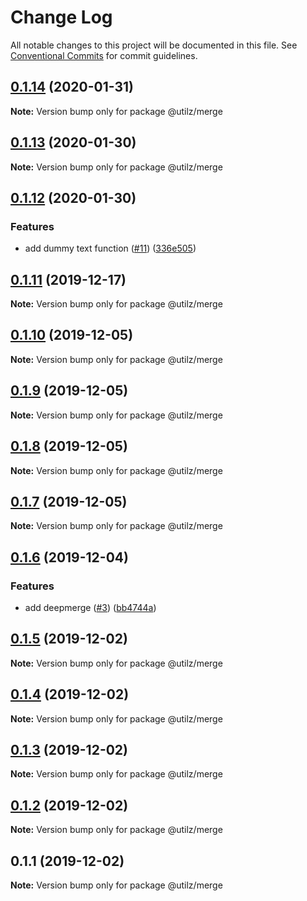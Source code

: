 # Change Log

All notable changes to this project will be documented in this file.
See [Conventional Commits](https://conventionalcommits.org) for commit guidelines.

## [0.1.14](https://github.com/devdigital/utilz/compare/@utilz/merge@0.1.13...@utilz/merge@0.1.14) (2020-01-31)

**Note:** Version bump only for package @utilz/merge





## [0.1.13](https://github.com/devdigital/utilz/compare/@utilz/merge@0.1.12...@utilz/merge@0.1.13) (2020-01-30)

**Note:** Version bump only for package @utilz/merge





## [0.1.12](https://github.com/devdigital/utilz/compare/@utilz/merge@0.1.11...@utilz/merge@0.1.12) (2020-01-30)


### Features

* add dummy text function ([#11](https://github.com/devdigital/utilz/issues/11)) ([336e505](https://github.com/devdigital/utilz/commit/336e505167d5a0c8ac863e22099b99c7a2d7b526))





## [0.1.11](https://github.com/devdigital/utilz/compare/@utilz/merge@0.1.10...@utilz/merge@0.1.11) (2019-12-17)

**Note:** Version bump only for package @utilz/merge





## [0.1.10](https://github.com/devdigital/utilz/compare/@utilz/merge@0.1.9...@utilz/merge@0.1.10) (2019-12-05)

**Note:** Version bump only for package @utilz/merge





## [0.1.9](https://github.com/devdigital/utilz/compare/@utilz/merge@0.1.8...@utilz/merge@0.1.9) (2019-12-05)

**Note:** Version bump only for package @utilz/merge





## [0.1.8](https://github.com/devdigital/utilz/compare/@utilz/merge@0.1.7...@utilz/merge@0.1.8) (2019-12-05)

**Note:** Version bump only for package @utilz/merge





## [0.1.7](https://github.com/devdigital/utilz/compare/@utilz/merge@0.1.6...@utilz/merge@0.1.7) (2019-12-05)

**Note:** Version bump only for package @utilz/merge





## [0.1.6](https://github.com/devdigital/utilz/compare/@utilz/merge@0.1.5...@utilz/merge@0.1.6) (2019-12-04)


### Features

* add deepmerge ([#3](https://github.com/devdigital/utilz/issues/3)) ([bb4744a](https://github.com/devdigital/utilz/commit/bb4744ac658a3ce60146dbce3b77c429f84e0312))





## [0.1.5](https://github.com/devdigital/utilz/compare/@utilz/merge@0.1.4...@utilz/merge@0.1.5) (2019-12-02)

**Note:** Version bump only for package @utilz/merge





## [0.1.4](https://github.com/devdigital/utilz/compare/@utilz/merge@0.1.3...@utilz/merge@0.1.4) (2019-12-02)

**Note:** Version bump only for package @utilz/merge





## [0.1.3](https://github.com/devdigital/utilz/compare/@utilz/merge@0.1.2...@utilz/merge@0.1.3) (2019-12-02)

**Note:** Version bump only for package @utilz/merge





## [0.1.2](https://github.com/devdigital/utilz/compare/@utilz/merge@0.1.1...@utilz/merge@0.1.2) (2019-12-02)

**Note:** Version bump only for package @utilz/merge





## 0.1.1 (2019-12-02)

**Note:** Version bump only for package @utilz/merge
